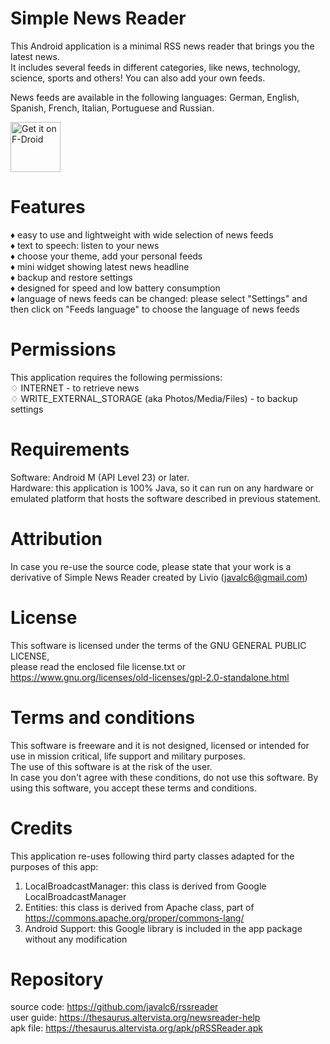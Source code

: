 Simple News Reader
==================

This Android application is a minimal RSS news reader that brings you the latest news. \
It includes several feeds in different categories, like news, technology, science, sports and others! You can also add your own feeds. 

News feeds are available in the following languages: German, English, Spanish, French, Italian, Portuguese and Russian. 

[<img src="https://fdroid.gitlab.io/artwork/badge/get-it-on.png"
     alt="Get it on F-Droid"
     height="80">](https://f-droid.org/packages/livio.rssreader/)

Features
========
♦ easy to use and lightweight with wide selection of news feeds \
♦ text to speech: listen to your news \
♦ choose your theme, add your personal feeds \
♦ mini widget showing latest news headline \
♦ backup and restore settings \
♦ designed for speed and low battery consumption \
♦ language of news feeds can be changed: please select "Settings" and then click on "Feeds language" to choose the language of news feeds 


Permissions
===========
This application requires the following permissions: \
♢ INTERNET - to retrieve news \
♢ WRITE_EXTERNAL_STORAGE (aka Photos/Media/Files) - to backup settings


Requirements
============
Software: Android M (API Level 23) or later.\
Hardware: this application is 100% Java, so it can run on any hardware or emulated platform that hosts the software described in previous statement.


Attribution
===========
In case you re-use the source code, please state that your work is a derivative of Simple News Reader created by Livio (javalc6@gmail.com)


License
=======
This software is licensed under the terms of the GNU GENERAL PUBLIC LICENSE,\
please read the enclosed file license.txt or https://www.gnu.org/licenses/old-licenses/gpl-2.0-standalone.html


Terms and conditions
====================
This software is freeware and it is not designed, licensed or intended for use in mission critical, life support and military purposes.\
The use of this software is at the risk of the user.\
In case you don't agree with these conditions, do not use this software. By using this software, you accept these terms and conditions.


Credits
=======
This application re-uses following third party classes adapted for the purposes of this app: 
1) LocalBroadcastManager: this class is derived from Google LocalBroadcastManager
2) Entities: this class is derived from Apache class, part of https://commons.apache.org/proper/commons-lang/ 
3) Android Support: this Google library is included in the app package without any modification 


Repository
==========
source code: https://github.com/javalc6/rssreader \
user guide: https://thesaurus.altervista.org/newsreader-help \
apk file: https://thesaurus.altervista.org/apk/pRSSReader.apk

